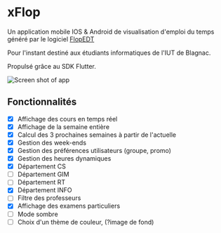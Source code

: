 # xFlop

Un application mobile IOS & Android de visualisation d'emploi du temps généré par le logiciel [FlopEDT](http://www.flopedt.org/) 

Pour l'instant destiné aux étudiants informatiques de l'IUT de Blagnac. 

Propulsé grâce au SDK Flutter. 

![Screen shot of app](https://image.noelshack.com/fichiers/2019/38/7/1569176127-capture-d-ecran-2019-09-22-a-20-15-06.png "xFlop!")


## Fonctionnalités

- [x] Affichage des cours en temps réel
- [x] Affichage de la semaine entière
- [x] Calcul des 3 prochaines semaines à partir de l'actuelle
- [x] Gestion des week-ends
- [x] Gestion des préférences utilisateurs (groupe, promo)
- [x] Gestion des heures dynamiques
- [x] Département CS
- [ ] Département GIM
- [ ] Département RT
- [x] Département INFO
- [ ] Filtre des professeurs
- [x] Affichage des examens particuliers
- [ ] Mode sombre
- [ ] Choix d'un thème de couleur, (?image de fond)
